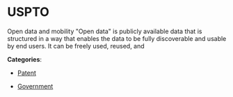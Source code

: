 # USPTO


Open data and mobility "Open data" is publicly available data that is structured in a way that enables the data to be fully discoverable and usable by end users. It can be freely used, reused, and



**Categories**:

- [Patent](https://github.com/apis-list/apis-list#patent)

- [Government](https://github.com/apis-list/apis-list#government)



